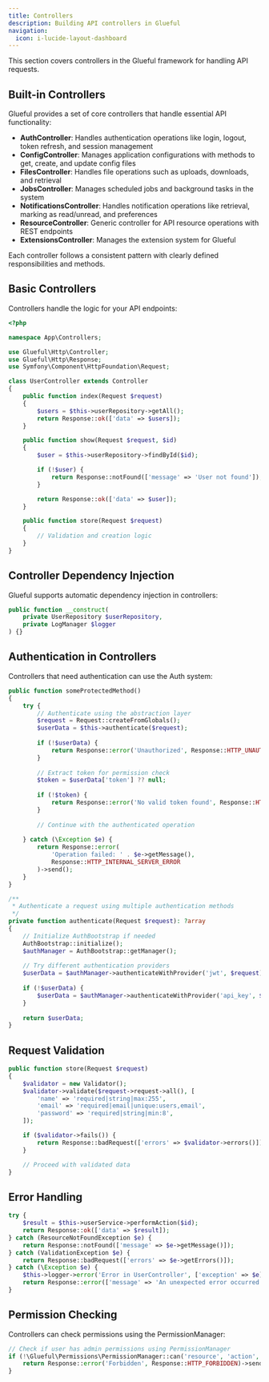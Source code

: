 ```yaml
---
title: Controllers
description: Building API controllers in Glueful
navigation:
  icon: i-lucide-layout-dashboard
---
```


This section covers controllers in the Glueful framework for handling API requests.

## Built-in Controllers

Glueful provides a set of core controllers that handle essential API functionality:

- **AuthController**: Handles authentication operations like login, logout, token refresh, and session management
- **ConfigController**: Manages application configurations with methods to get, create, and update config files 
- **FilesController**: Handles file operations such as uploads, downloads, and retrieval
- **JobsController**: Manages scheduled jobs and background tasks in the system
- **NotificationsController**: Handles notification operations like retrieval, marking as read/unread, and preferences
- **ResourceController**: Generic controller for API resource operations with REST endpoints
- **ExtensionsController**: Manages the extension system for Glueful

Each controller follows a consistent pattern with clearly defined responsibilities and methods.

## Basic Controllers

Controllers handle the logic for your API endpoints:

```php
<?php

namespace App\Controllers;

use Glueful\Http\Controller;
use Glueful\Http\Response;
use Symfony\Component\HttpFoundation\Request;

class UserController extends Controller
{
    public function index(Request $request)
    {
        $users = $this->userRepository->getAll();
        return Response::ok(['data' => $users]);
    }

    public function show(Request $request, $id)
    {
        $user = $this->userRepository->findById($id);

        if (!$user) {
            return Response::notFound(['message' => 'User not found']);
        }

        return Response::ok(['data' => $user]);
    }

    public function store(Request $request)
    {
        // Validation and creation logic
    }
}
```

## Controller Dependency Injection

Glueful supports automatic dependency injection in controllers:

```php
public function __construct(
    private UserRepository $userRepository,
    private LogManager $logger
) {}
```

## Authentication in Controllers

Controllers that need authentication can use the Auth system:

```php
public function someProtectedMethod()
{
    try {
        // Authenticate using the abstraction layer
        $request = Request::createFromGlobals();
        $userData = $this->authenticate($request);
        
        if (!$userData) {
            return Response::error('Unauthorized', Response::HTTP_UNAUTHORIZED)->send();
        }
        
        // Extract token for permission check
        $token = $userData['token'] ?? null;
        
        if (!$token) {
            return Response::error('No valid token found', Response::HTTP_UNAUTHORIZED)->send();
        }
        
        // Continue with the authenticated operation
        
    } catch (\Exception $e) {
        return Response::error(
            'Operation failed: ' . $e->getMessage(),
            Response::HTTP_INTERNAL_SERVER_ERROR
        )->send();
    }
}

/**
 * Authenticate a request using multiple authentication methods
 */
private function authenticate(Request $request): ?array
{
    // Initialize AuthBootstrap if needed
    AuthBootstrap::initialize();
    $authManager = AuthBootstrap::getManager();
    
    // Try different authentication providers
    $userData = $authManager->authenticateWithProvider('jwt', $request);
    
    if (!$userData) {
        $userData = $authManager->authenticateWithProvider('api_key', $request);
    }
    
    return $userData;
}
```

## Request Validation

```php
public function store(Request $request)
{
    $validator = new Validator();
    $validator->validate($request->request->all(), [
        'name' => 'required|string|max:255',
        'email' => 'required|email|unique:users,email',
        'password' => 'required|string|min:8',
    ]);

    if ($validator->fails()) {
        return Response::badRequest(['errors' => $validator->errors()]);
    }

    // Proceed with validated data
}
```

## Error Handling

```php
try {
    $result = $this->userService->performAction($id);
    return Response::ok(['data' => $result]);
} catch (ResourceNotFoundException $e) {
    return Response::notFound(['message' => $e->getMessage()]);
} catch (ValidationException $e) {
    return Response::badRequest(['errors' => $e->getErrors()]);
} catch (\Exception $e) {
    $this->logger->error('Error in UserController', ['exception' => $e]);
    return Response::error(['message' => 'An unexpected error occurred']);
}
```

## Permission Checking

Controllers can check permissions using the PermissionManager:

```php
// Check if user has admin permissions using PermissionManager
if (!\Glueful\Permissions\PermissionManager::can('resource', 'action', $token)) {
    return Response::error('Forbidden', Response::HTTP_FORBIDDEN)->send();
}
```
